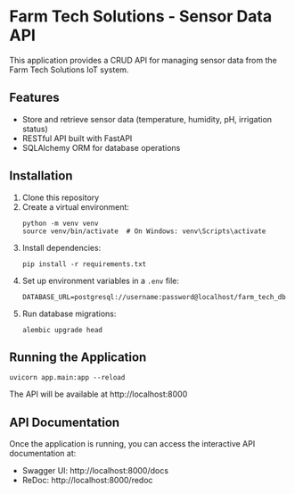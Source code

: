 # Farm Tech Solutions - Sensor Data API

This application provides a CRUD API for managing sensor data from the Farm Tech Solutions IoT system.

## Features

- Store and retrieve sensor data (temperature, humidity, pH, irrigation status)
- RESTful API built with FastAPI
- SQLAlchemy ORM for database operations

## Installation

1. Clone this repository
2. Create a virtual environment:
   ```
   python -m venv venv
   source venv/bin/activate  # On Windows: venv\Scripts\activate
   ```
3. Install dependencies:
   ```
   pip install -r requirements.txt
   ```
4. Set up environment variables in a `.env` file:
   ```
   DATABASE_URL=postgresql://username:password@localhost/farm_tech_db
   ```
5. Run database migrations:
   ```
   alembic upgrade head
   ```

## Running the Application

```
uvicorn app.main:app --reload
```

The API will be available at http://localhost:8000

## API Documentation

Once the application is running, you can access the interactive API documentation at:
- Swagger UI: http://localhost:8000/docs
- ReDoc: http://localhost:8000/redoc 